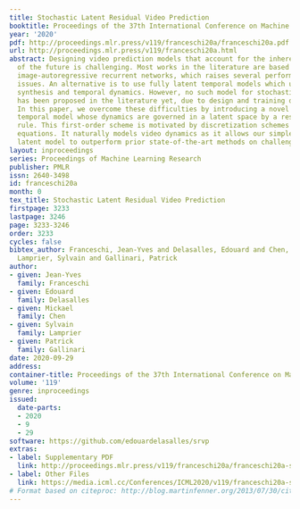 ```yaml
---
title: Stochastic Latent Residual Video Prediction
booktitle: Proceedings of the 37th International Conference on Machine Learning
year: '2020'
pdf: http://proceedings.mlr.press/v119/franceschi20a/franceschi20a.pdf
url: http://proceedings.mlr.press/v119/franceschi20a.html
abstract: Designing video prediction models that account for the inherent uncertainty
  of the future is challenging. Most works in the literature are based on stochastic
  image-autoregressive recurrent networks, which raises several performance and applicability
  issues. An alternative is to use fully latent temporal models which untie frame
  synthesis and temporal dynamics. However, no such model for stochastic video prediction
  has been proposed in the literature yet, due to design and training difficulties.
  In this paper, we overcome these difficulties by introducing a novel stochastic
  temporal model whose dynamics are governed in a latent space by a residual update
  rule. This first-order scheme is motivated by discretization schemes of differential
  equations. It naturally models video dynamics as it allows our simpler, more interpretable,
  latent model to outperform prior state-of-the-art methods on challenging datasets.
layout: inproceedings
series: Proceedings of Machine Learning Research
publisher: PMLR
issn: 2640-3498
id: franceschi20a
month: 0
tex_title: Stochastic Latent Residual Video Prediction
firstpage: 3233
lastpage: 3246
page: 3233-3246
order: 3233
cycles: false
bibtex_author: Franceschi, Jean-Yves and Delasalles, Edouard and Chen, Mickael and
  Lamprier, Sylvain and Gallinari, Patrick
author:
- given: Jean-Yves
  family: Franceschi
- given: Edouard
  family: Delasalles
- given: Mickael
  family: Chen
- given: Sylvain
  family: Lamprier
- given: Patrick
  family: Gallinari
date: 2020-09-29
address: 
container-title: Proceedings of the 37th International Conference on Machine Learning
volume: '119'
genre: inproceedings
issued:
  date-parts:
  - 2020
  - 9
  - 29
software: https://github.com/edouardelasalles/srvp
extras:
- label: Supplementary PDF
  link: http://proceedings.mlr.press/v119/franceschi20a/franceschi20a-supp.pdf
- label: Other Files
  link: https://media.icml.cc/Conferences/ICML2020/v119/franceschi20a-supp.zip
# Format based on citeproc: http://blog.martinfenner.org/2013/07/30/citeproc-yaml-for-bibliographies/
---
```

